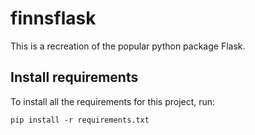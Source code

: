 # finnsflask

This is a recreation of the popular python package Flask.

## Install requirements

To install all the requirements for this project, run:

```
pip install -r requirements.txt
```
